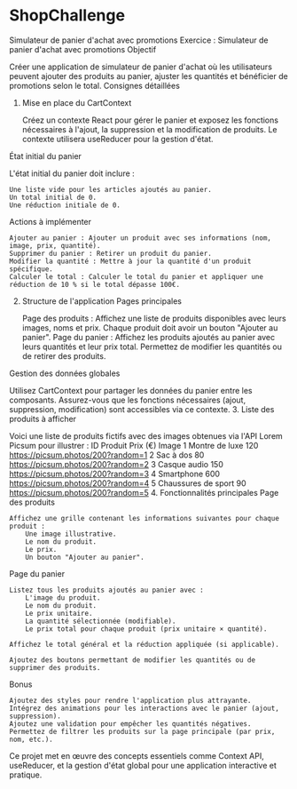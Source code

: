 # ShopChallenge
Simulateur de panier d'achat avec promotions
Exercice : Simulateur de panier d'achat avec promotions
Objectif

Créer une application de simulateur de panier d'achat où les utilisateurs peuvent ajouter des produits au panier, ajuster les quantités et bénéficier de promotions selon le total.
Consignes détaillées
1. Mise en place du CartContext

    Créez un contexte React pour gérer le panier et exposez les fonctions nécessaires à l'ajout, la suppression et la modification de produits.
    Le contexte utilisera useReducer pour la gestion d'état.

État initial du panier

L'état initial du panier doit inclure :

    Une liste vide pour les articles ajoutés au panier.
    Un total initial de 0.
    Une réduction initiale de 0.

Actions à implémenter

    Ajouter au panier : Ajouter un produit avec ses informations (nom, image, prix, quantité).
    Supprimer du panier : Retirer un produit du panier.
    Modifier la quantité : Mettre à jour la quantité d'un produit spécifique.
    Calculer le total : Calculer le total du panier et appliquer une réduction de 10 % si le total dépasse 100€.

2. Structure de l'application
Pages principales

    Page des produits : Affichez une liste de produits disponibles avec leurs images, noms et prix. Chaque produit doit avoir un bouton "Ajouter au panier".
    Page du panier : Affichez les produits ajoutés au panier avec leurs quantités et leur prix total. Permettez de modifier les quantités ou de retirer des produits.

Gestion des données globales

Utilisez CartContext pour partager les données du panier entre les composants. Assurez-vous que les fonctions nécessaires (ajout, suppression, modification) sont accessibles via ce contexte.
3. Liste des produits à afficher

Voici une liste de produits fictifs avec des images obtenues via l'API Lorem Picsum pour illustrer :
ID 	Produit 	Prix (€) 	Image
1 	Montre de luxe 	120 	https://picsum.photos/200?random=1
2 	Sac à dos 	80 	https://picsum.photos/200?random=2
3 	Casque audio 	150 	https://picsum.photos/200?random=3
4 	Smartphone 	600 	https://picsum.photos/200?random=4
5 	Chaussures de sport 	90 	https://picsum.photos/200?random=5
4. Fonctionnalités principales
Page des produits

    Affichez une grille contenant les informations suivantes pour chaque produit :
        Une image illustrative.
        Le nom du produit.
        Le prix.
        Un bouton "Ajouter au panier".

Page du panier

    Listez tous les produits ajoutés au panier avec :
        L'image du produit.
        Le nom du produit.
        Le prix unitaire.
        La quantité sélectionnée (modifiable).
        Le prix total pour chaque produit (prix unitaire × quantité).

    Affichez le total général et la réduction appliquée (si applicable).

    Ajoutez des boutons permettant de modifier les quantités ou de supprimer des produits.

Bonus

    Ajoutez des styles pour rendre l'application plus attrayante.
    Intégrez des animations pour les interactions avec le panier (ajout, suppression).
    Ajoutez une validation pour empêcher les quantités négatives.
    Permettez de filtrer les produits sur la page principale (par prix, nom, etc.).

Ce projet met en œuvre des concepts essentiels comme Context API, useReducer, et la gestion d'état global pour une application interactive et pratique.
